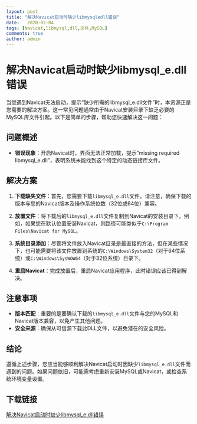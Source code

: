 ```yaml
---
layout: post
title: "解决Navicat启动时缺少libmysqledll错误"
date:   2020-02-04
tags: [Navicat,libmysql,dll,文件,MySQL]
comments: true
author: admin
---
```

# 解决Navicat启动时缺少libmysql_e.dll错误

当您遇到Navicat无法启动，提示“缺少所需的libmysql_e.dll文件”时，本资源正是您需要的解决方案。这一常见问题通常由于Navicat安装目录下缺乏必要的MySQL库文件引起。以下是简单的步骤，帮助您快速解决这一问题：

## 问题概述
- **错误现象**：开启Navicat时，界面无法正常加载，提示“missing required libmysql_e.dll”，表明系统未能找到这个特定的动态链接库文件。

## 解决方案
1. **下载缺失文件**：首先，您需要下载`libmysql_e.dll`文件。请注意，确保下载的版本与您的Navicat版本及操作系统位数（32位或64位）兼容。
   
2. **放置文件**：将下载后的`libmysql_e.dll`文件复制到Navicat的安装目录下。例如，如果您在默认位置安装Navicat，则路径可能类似于`C:\Program Files\Navicat for MySQL`。

3. **系统目录添加**：尽管将文件放入Navicat目录是最直接的方法，但在某些情况下，也可能需要将该文件放置到系统的`C:\Windows\System32`（对于64位系统）或`C:\Windows\SysWOW64`（对于32位系统）目录下。

4. **重启Navicat**：完成放置后，重启Navicat应用程序，此时错误应该已得到解决。

## 注意事项
- **版本匹配**：重要的是要确认下载的`libmysql_e.dll`文件与您的MySQL和Navicat版本兼容，以免产生其他问题。
- **安全来源**：确保从可信源下载此DLL文件，以避免潜在的安全风险。

## 结论
遵循上述步骤，您应当能够顺利解决Navicat启动时因缺少`libmysql_e.dll`文件而遇到的问题。如果问题依旧，可能需考虑重新安装MySQL或Navicat，或检查系统环境变量设置。

## 下载链接

[解决Navicat启动时缺少libmysql_e.dll错误](https://pan.quark.cn/s/3c37a68afa37)